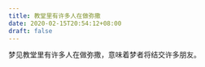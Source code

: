 ```yaml
---
title: 教堂里有许多人在做弥撒
date: 2020-02-15T20:54:12+08:00
draft: false
---
```


梦见教堂里有许多人在做弥撒，意味着梦者将结交许多朋友。<br>
